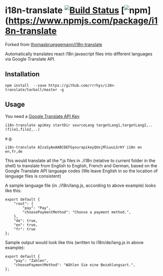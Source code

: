 # i18n-translate [![Build Status](https://travis-ci.org/thomasbrueggemann/i18n-translate.svg)](https://travis-ci.org/tomaszbrue/i18n-translate) [![npm](https://img.shields.io/badge/npm-1.0.8-blue.svg)](https://www.npmjs.com/package/i18n-translate

Forked from [thomasbrueggemann/i18n-translate](https://github.com/thomasbrueggemann/i18n-translate)


Automatically translates react i18n javascript files into different languages via Google Translate API.

## Installation

```
npm install  --save https://github.com/rrrhys/i18n-translate/tarball/master -g
```

## Usage

You need a [Google Translate API Key](https://cloud.google.com/translate/).

```
i18n-translate apiKey startDir sourceLang targetLang1,targetLang2,.. (file1,file2,..)
```

e.g.

```
i18n-translate AIzaSyAeAABCDEFGyourapikeyQUxjMlLwuLGrKY i18n en en,fr,de
```

This would translate all the *.js files in ./i18n (relative to current folder in the shell) to translate from English to English, French and German, based on the Google Translate API language codes (We leave English in so the location of language files is consistent)

A sample language file (in ./i18n/lang.js, according to above example) looks like this:
```
export default {
	"root": {
		"pay": "Pay",
		"choosePaymentMethod": "Choose a payment method.",
	},
	"de": true,
	"en": true,
	"fr": true
};
```

Sample output would look like this (written to i18n/de/lang.js in above example):

```
export default {
	"pay": "Zahlen",
	"choosePaymentMethod": "Wählen Sie eine Bezahlungsart.",
};
```
